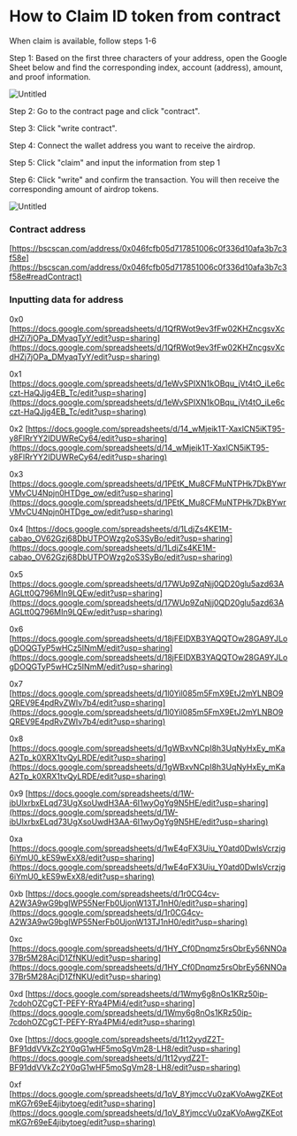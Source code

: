 # How to Claim ID token from contract

When claim is available, follow steps  1-6

Step 1: Based on the first three characters of your address, open the Google Sheet below and find the corresponding index, account (address), amount, and proof information.

![Untitled](https://www.notion.so/image/https%3A%2F%2Fs3-us-west-2.amazonaws.com%2Fsecure.notion-static.com%2Fced82e1f-d9dd-4905-b812-a9316059248e%2FUntitled.png?id=256bb77b-3721-4f21-b4f5-d3dbd15d08f9&table=block&spaceId=afea7efa-a915-4d36-91da-b64ee815ffd7&width=2000&userId=35ff73b9-08b2-40db-ad23-a7269fbaeffb&cache=v2)

Step 2: Go to the contract page and click "contract".

Step 3: Click "write contract".

Step 4: Connect the wallet address you want to receive the airdrop.

Step 5: Click "claim" and input the information from step 1

Step 6: Click "write" and confirm the transaction. You will then receive the corresponding amount of airdrop tokens.

![Untitled](https://www.notion.so/image/https%3A%2F%2Fs3-us-west-2.amazonaws.com%2Fsecure.notion-static.com%2Fdf27fd08-d75d-4994-befe-e7fa0f5378b9%2FUntitled.png?id=5c2b1654-3e1a-43e9-8806-e3c84973ac8f&table=block&spaceId=afea7efa-a915-4d36-91da-b64ee815ffd7&width=2000&userId=35ff73b9-08b2-40db-ad23-a7269fbaeffb&cache=v2)

### Contract address

[https://bscscan.com/address/0x046fcfb05d717851006c0f336d10afa3b7c3f58e](https://bscscan.com/address/0x046fcfb05d717851006c0f336d10afa3b7c3f58e#readContract)

### Inputting data for address

0x0
[https://docs.google.com/spreadsheets/d/1QfRWot9ev3fFw02KHZncgsvXcdHZj7jOPa_DMyaqTyY/edit?usp=sharing](https://docs.google.com/spreadsheets/d/1QfRWot9ev3fFw02KHZncgsvXcdHZj7jOPa_DMyaqTyY/edit?usp=sharing)

0x1
[https://docs.google.com/spreadsheets/d/1eWvSPIXN1kOBqu_jVt4tO_iLe6cczt-HaQJjg4EB_Tc/edit?usp=sharing](https://docs.google.com/spreadsheets/d/1eWvSPIXN1kOBqu_jVt4tO_iLe6cczt-HaQJjg4EB_Tc/edit?usp=sharing)

0x2
[https://docs.google.com/spreadsheets/d/14_wMjeik1T-XaxlCN5iKT95-y8FlRrYY2IDUWReCy64/edit?usp=sharing](https://docs.google.com/spreadsheets/d/14_wMjeik1T-XaxlCN5iKT95-y8FlRrYY2IDUWReCy64/edit?usp=sharing)

0x3
[https://docs.google.com/spreadsheets/d/1PEtK_Mu8CFMuNTPHk7DkBYwrVMvCU4Npjn0HTDge_ow/edit?usp=sharing](https://docs.google.com/spreadsheets/d/1PEtK_Mu8CFMuNTPHk7DkBYwrVMvCU4Npjn0HTDge_ow/edit?usp=sharing)

0x4
[https://docs.google.com/spreadsheets/d/1LdjZs4KE1M-cabao_OV62Gzj68DbUTPOWzg2oS3SyBo/edit?usp=sharing](https://docs.google.com/spreadsheets/d/1LdjZs4KE1M-cabao_OV62Gzj68DbUTPOWzg2oS3SyBo/edit?usp=sharing)

0x5
[https://docs.google.com/spreadsheets/d/17WUp9ZqNjj0QD20glu5azd63AAGLtt0Q796MIn9LQEw/edit?usp=sharing](https://docs.google.com/spreadsheets/d/17WUp9ZqNjj0QD20glu5azd63AAGLtt0Q796MIn9LQEw/edit?usp=sharing)

0x6
[https://docs.google.com/spreadsheets/d/18jFEIDXB3YAQQTOw28GA9YJLogDOQGTyP5wHCz5INmM/edit?usp=sharing](https://docs.google.com/spreadsheets/d/18jFEIDXB3YAQQTOw28GA9YJLogDOQGTyP5wHCz5INmM/edit?usp=sharing)

0x7
[https://docs.google.com/spreadsheets/d/1l0Yil085m5FmX9EtJ2mYLNBO9QREV9E4pdRvZWIv7b4/edit?usp=sharing](https://docs.google.com/spreadsheets/d/1l0Yil085m5FmX9EtJ2mYLNBO9QREV9E4pdRvZWIv7b4/edit?usp=sharing)

0x8
[https://docs.google.com/spreadsheets/d/1gWBxvNCpI8h3UqNyHxEy_mKaA2Tp_k0XRX1tvQyLRDE/edit?usp=sharing](https://docs.google.com/spreadsheets/d/1gWBxvNCpI8h3UqNyHxEy_mKaA2Tp_k0XRX1tvQyLRDE/edit?usp=sharing)

0x9
[https://docs.google.com/spreadsheets/d/1W-ibUlxrbxELqd73UgXsoUwdH3AA-6I1wyOgYg9N5HE/edit?usp=sharing](https://docs.google.com/spreadsheets/d/1W-ibUlxrbxELqd73UgXsoUwdH3AA-6I1wyOgYg9N5HE/edit?usp=sharing)

0xa
[https://docs.google.com/spreadsheets/d/1wE4qFX3Uiu_Y0atd0DwIsVcrzjg6iYmU0_kES9wExX8/edit?usp=sharing](https://docs.google.com/spreadsheets/d/1wE4qFX3Uiu_Y0atd0DwIsVcrzjg6iYmU0_kES9wExX8/edit?usp=sharing)

0xb
[https://docs.google.com/spreadsheets/d/1r0CG4cv-A2W3A9wG9bgIWP55NerFb0UjonW13TJ1nH0/edit?usp=sharing](https://docs.google.com/spreadsheets/d/1r0CG4cv-A2W3A9wG9bgIWP55NerFb0UjonW13TJ1nH0/edit?usp=sharing)

0xc
[https://docs.google.com/spreadsheets/d/1HY_Cf0Dnqmz5rsObrEy56NNOa37Br5M28AcjD1ZfNKU/edit?usp=sharing](https://docs.google.com/spreadsheets/d/1HY_Cf0Dnqmz5rsObrEy56NNOa37Br5M28AcjD1ZfNKU/edit?usp=sharing)

0xd
[https://docs.google.com/spreadsheets/d/1Wmy6g8nOs1KRz50ip-7cdohOZCgCT-PEFY-RYa4PMi4/edit?usp=sharing](https://docs.google.com/spreadsheets/d/1Wmy6g8nOs1KRz50ip-7cdohOZCgCT-PEFY-RYa4PMi4/edit?usp=sharing)

0xe
[https://docs.google.com/spreadsheets/d/1t12yydZ2T-BF91ddVVkZc2Y0qG1wHF5moSgVm28-LH8/edit?usp=sharing](https://docs.google.com/spreadsheets/d/1t12yydZ2T-BF91ddVVkZc2Y0qG1wHF5moSgVm28-LH8/edit?usp=sharing)

0xf
[https://docs.google.com/spreadsheets/d/1qV_8YjmccVu0zaKVoAwgZKEotmKG7r69eE4jibytoeg/edit?usp=sharing](https://docs.google.com/spreadsheets/d/1qV_8YjmccVu0zaKVoAwgZKEotmKG7r69eE4jibytoeg/edit?usp=sharing)
